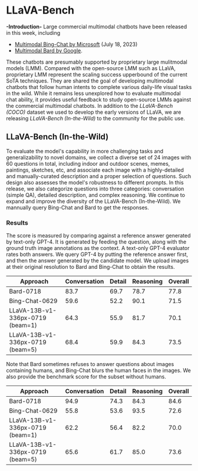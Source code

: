 # LLaVA-Bench

**-Introduction-**  Large commercial multimodal chatbots have been released in this week, including 
- [Multimodal Bing-Chat by Microsoft](https://blogs.bing.com/search/july-2023/Bing-Chat-Enterprise-announced,-multimodal-Visual-Search-rolling-out-to-Bing-Chat) (July 18, 2023) 
- [Multimodal Bard by Google](https://bard.google.com/). 

These chatbots are presumably supported by proprietary large mulitmodal models (LMM). Compared with the open-source LMM such as LLaVA, proprietary LMM represent the scaling success upperbound of the current SoTA techniques. They are shared the goal of developing multimodal chatbots that follow human intents to complete various daily-life visual tasks in the wild. While it remains less unexplored how to evaluate multimodal chat ability, it provides useful feedback to study open-source LMMs against the commercial multimodal chatbots. In addition to the *LLaVA-Bench (COCO)* dataset we used to develop the early versions of LLaVA, we are releasing  *LLaVA-Bench (In-the-Wild)* to the community for the public use.

## LLaVA-Bench (In-the-Wild)

To evaluate the model's capability in more challenging tasks and generalizability to novel domains, we collect a diverse set of 24 images with 60 questions in total, including indoor and outdoor scenes, memes, paintings, sketches, etc, and associate each image with a highly-detailed and manually-curated description and a proper selection of questions. Such design also assesses the model's robustness to different prompts. In this release, we also categorize questions into three categories: conversation (simple QA), detailed description, and complex reasoning. We continue to expand and improve the diversity of the LLaVA-Bench (In-the-Wild).  We mannually query Bing-Chat and Bard to get the responses. 

### Results

The score is measured by comparing against a reference answer generated by text-only GPT-4. It is generated by feeding the question, along with the ground truth image annotations as the context. A text-only GPT-4 evaluator rates both answers. We query GPT-4 by putting the reference answer first, and then the answer generated by the candidate model. We upload images at their original resolution to Bard and Bing-Chat to obtain the results.

| Approach       | Conversation | Detail | Reasoning | Overall |
|----------------|--------------|--------|-----------|---------|
| Bard-0718      | 83.7         | 69.7   | 78.7      | 77.8    |
| Bing-Chat-0629 | 59.6         | 52.2   | 90.1      | 71.5    |
| LLaVA-13B-v1-336px-0719 (beam=1) | 64.3         | 55.9   | 81.7      | 70.1    |
| LLaVA-13B-v1-336px-0719 (beam=5) | 68.4         | 59.9   | 84.3      | 73.5    |

Note that Bard sometimes refuses to answer questions about images containing humans, and Bing-Chat blurs the human faces in the images. We also provide the benchmark score for the subset without humans.

| Approach       | Conversation | Detail | Reasoning | Overall |
|----------------|--------------|--------|-----------|---------|
| Bard-0718      | 94.9         | 74.3   | 84.3      | 84.6    |
| Bing-Chat-0629 | 55.8         | 53.6   | 93.5      | 72.6    |
| LLaVA-13B-v1-336px-0719 (beam=1) | 62.2         | 56.4   | 82.2      | 70.0    |
| LLaVA-13B-v1-336px-0719 (beam=5) | 65.6         | 61.7   | 85.0      | 73.6    |
